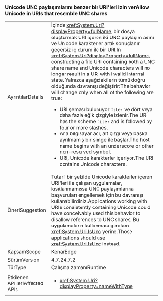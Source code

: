 ### <a name="allow-unicode-in-uris-that-resemble-unc-shares"></a><span data-ttu-id="ab9c8-101">Unicode UNC paylaşımlarını benzer bir URI'leri izin ver</span><span class="sxs-lookup"><span data-stu-id="ab9c8-101">Allow Unicode in URIs that resemble UNC shares</span></span>

|   |   |
|---|---|
|<span data-ttu-id="ab9c8-102">Ayrıntılar</span><span class="sxs-lookup"><span data-stu-id="ab9c8-102">Details</span></span>|<span data-ttu-id="ab9c8-103">İçinde <xref:System.Uri?displayProperty=fullName>, bir dosya oluşturmak URI içeren iki UNC paylaşım adını ve Unicode karakterler artık sonuçlanır geçersiz iç durum ile bir URI.</span><span class="sxs-lookup"><span data-stu-id="ab9c8-103">In <xref:System.Uri?displayProperty=fullName>, constructing a file URI containing both a UNC share name and Unicode characters will no longer result in a URI with invalid internal state.</span></span> <span data-ttu-id="ab9c8-104">Yalnızca aşağıdakilerin tümü doğru olduğunda davranışı değiştirir:</span><span class="sxs-lookup"><span data-stu-id="ab9c8-104">The behavior will change only when all of the following are true:</span></span><ul><li><span data-ttu-id="ab9c8-105">URI şeması bulunuyor <code>file:</code> ve dört veya daha fazla eğik çizgiyle izlenir.</span><span class="sxs-lookup"><span data-stu-id="ab9c8-105">The URI has the scheme <code>file:</code> and is followed by four or more slashes.</span></span></li><li><span data-ttu-id="ab9c8-106">Ana bilgisayar adı, alt çizgi veya başka ayrılmamış bir simge ile başlar.</span><span class="sxs-lookup"><span data-stu-id="ab9c8-106">The host name begins with an underscore or other non-reserved symbol.</span></span></li><li><span data-ttu-id="ab9c8-107">URI, Unicode karakterler içeriyor.</span><span class="sxs-lookup"><span data-stu-id="ab9c8-107">The URI contains Unicode characters.</span></span></li></ul>|
|<span data-ttu-id="ab9c8-108">Öneri</span><span class="sxs-lookup"><span data-stu-id="ab9c8-108">Suggestion</span></span>|<span data-ttu-id="ab9c8-109">Tutarlı bir şekilde Unicode karakterler içeren URI'leri ile çalışan uygulamalar, kısıtlanmamışsa UNC paylaşımlarına başvuruları engellemek için bu davranışı kullanabilirdiniz.</span><span class="sxs-lookup"><span data-stu-id="ab9c8-109">Applications working with URIs consistently containing Unicode could have conceivably used this behavior to disallow references to UNC shares.</span></span> <span data-ttu-id="ab9c8-110">Bu uygulamaların kullanması gereken <xref:System.Uri.IsUnc> yerine.</span><span class="sxs-lookup"><span data-stu-id="ab9c8-110">Those applications should use <xref:System.Uri.IsUnc> instead.</span></span>|
|<span data-ttu-id="ab9c8-111">Kapsam</span><span class="sxs-lookup"><span data-stu-id="ab9c8-111">Scope</span></span>|<span data-ttu-id="ab9c8-112">Kenar</span><span class="sxs-lookup"><span data-stu-id="ab9c8-112">Edge</span></span>|
|<span data-ttu-id="ab9c8-113">Sürüm</span><span class="sxs-lookup"><span data-stu-id="ab9c8-113">Version</span></span>|<span data-ttu-id="ab9c8-114">4.7.2</span><span class="sxs-lookup"><span data-stu-id="ab9c8-114">4.7.2</span></span>|
|<span data-ttu-id="ab9c8-115">Tür</span><span class="sxs-lookup"><span data-stu-id="ab9c8-115">Type</span></span>|<span data-ttu-id="ab9c8-116">Çalışma zamanı</span><span class="sxs-lookup"><span data-stu-id="ab9c8-116">Runtime</span></span>|
|<span data-ttu-id="ab9c8-117">Etkilenen API'leri</span><span class="sxs-lookup"><span data-stu-id="ab9c8-117">Affected APIs</span></span>|<ul><li><xref:System.Uri?displayProperty=nameWithType></li></ul>|

